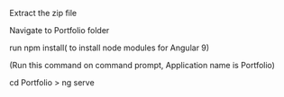 Extract the zip file

Navigate to Portfolio folder

run npm install( to install node modules for Angular 9)

(Run this command on command prompt, Application name is Portfolio)

 cd Portfolio > ng serve

